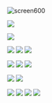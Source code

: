 ![screen600](https://user-images.githubusercontent.com/40794177/159143746-1cb8eeff-093d-428a-b6f9-f70f53ccd0f1.jpg)



<a href="https://github.com/fadoucom/fadoucom"><img src="https://img.shields.io/badge/-Fadou.com is a social network that covers all areas of everyday life ... in terms of social relations, both personal and professional:-white"/></a>

<a href="https://github.com/fadoucom/fadoucom"><img src="https://img.shields.io/badge/-Find people who are looking for the same thing as you, who share the same dreams, passions, activities or interests. Welcome to Fadou-blueviolet"/></a>

<a href="https://github.com/fadoucom/fadoucom"><img src="https://img.shields.io/badge/-friends-blue"/></a>
<a href="https://github.com/fadoucom/fadoucom"><img src="https://img.shields.io/badge/-love-blue"/></a>
<a href="https://github.com/fadoucom/fadoucom"><img src="https://img.shields.io/badge/-familly-blue"/></a>

<a href="https://github.com/fadoucom/fadoucom"><img src="https://img.shields.io/badge/-Studies-yellow"/></a>
<a href="https://github.com/fadoucom/fadoucom"><img src="https://img.shields.io/badge/-private lessons-yellow"/></a>
<a href="https://github.com/fadoucom/fadoucom"><img src="https://img.shields.io/badge/-language exchanges-yellow"/></a>

<a href="https://github.com/fadoucom/fadoucom"><img src="https://img.shields.io/badge/-Classifieds-success"/></a>
<a href="https://github.com/fadoucom/fadoucom"><img src="https://img.shields.io/badge/-bargains-success"/></a>

<a href="https://github.com/fadoucom/fadoucom"><img src="https://img.shields.io/badge/-Work-red"/></a>
<a href="https://github.com/fadoucom/fadoucom"><img src="https://img.shields.io/badge/-job offers-red"/></a>
<a href="https://github.com/fadoucom/fadoucom"><img src="https://img.shields.io/badge/-freelancers-red"/></a>
<a href="https://github.com/fadoucom/fadoucom"><img src="https://img.shields.io/badge/-business partners-red"/></a>

<!---
fadoucom/fadoucom is a ✨ special ✨ repository because its `README.md` (this file) appears on your GitHub profile.
You can click the Preview link to take a look at your changes.
--->
